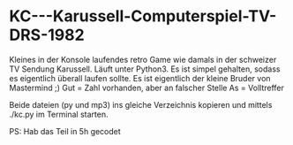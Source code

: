 # KC---Karussell-Computerspiel-TV-DRS-1982

Kleines in der Konsole laufendes retro Game wie damals in der schweizer TV Sendung Karussell.
Läuft unter Python3. Es ist simpel gehalten, sodass es eigentlich überall laufen sollte.
Es ist eigentlich der kleine Bruder von Mastermind ;)
Gut = Zahl vorhanden, aber an falscher Stelle
As = Volltreffer

Beide dateien (py und mp3) ins gleiche Verzeichnis kopieren und mittels ./kc.py im Terminal starten.

PS:
Hab das Teil in 5h gecodet

